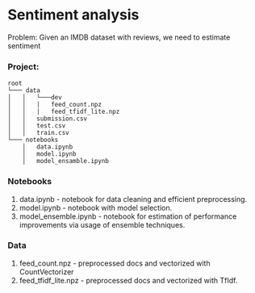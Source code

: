 # Sentiment analysis

Problem: Given an IMDB dataset with reviews, we need to estimate sentiment

### Project:
```
root
└─── data
│   │   └───dev
│   │   |   feed_count.npz
│   │   |   feed_tfidf_lite.npz
│   │   submission.csv
│   │   test.csv
│   │   train.csv
└─── notebooks
    │   data.ipynb
    │   model.ipynb
    │   model_ensamble.ipynb
```

### Notebooks
1. data.ipynb - notebook for data cleaning and efficient
preprocessing.
2. model.ipynb - notebook with model selection.
2. model_ensemble.ipynb - notebook for estimation of performance
improvements via usage of ensemble techniques.
   
### Data
1. feed_count.npz - preprocessed docs and vectorized with CountVectorizer
2. feed_tfidf_lite.npz - preprocessed docs and vectorized with TfIdf.
